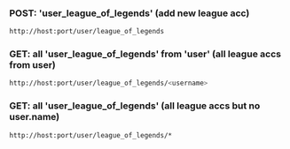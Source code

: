 ### POST: 'user_league_of_legends' (add new league acc)
```bash
http://host:port/user/league_of_legends
```
### GET: all 'user_league_of_legends' from 'user' (all league accs from user)
```bash
http://host:port/user/league_of_legends/<username>
```
### GET: all 'user_league_of_legends' (all league accs but no user.name)
```bash
http://host:port/user/league_of_legends/*
```

